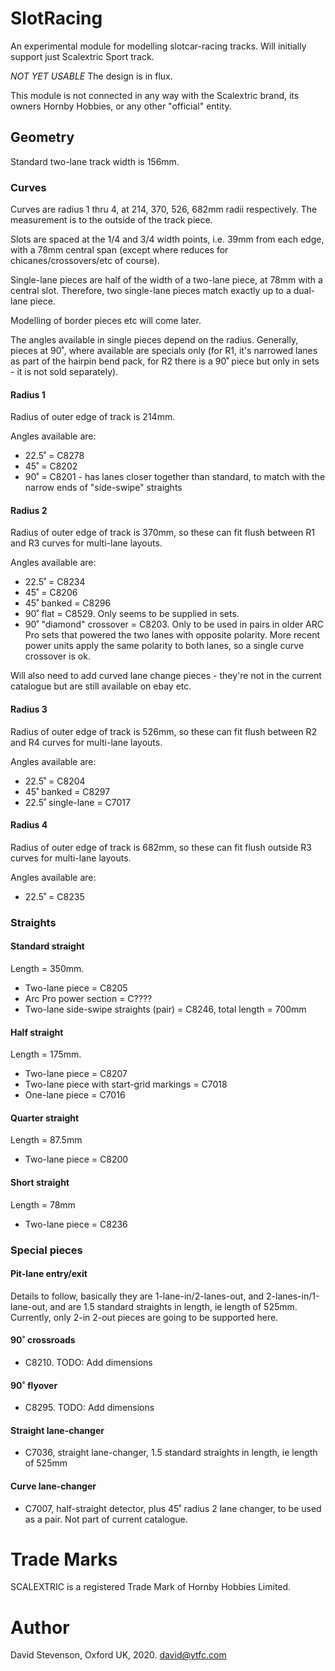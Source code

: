 # SlotRacing

An experimental module for modelling slotcar-racing tracks.  Will initially support just Scalextric Sport track.

*NOT YET USABLE* The design is in flux.

This module is not connected in any way with the Scalextric brand, its owners Hornby Hobbies, or any other "official" entity.  

## Geometry

Standard two-lane track width is 156mm.

### Curves

Curves are radius 1 thru 4, at 214, 370, 526, 682mm radii respectively. The measurement is to the outside of the track piece.

Slots are spaced at the 1/4 and 3/4 width points, i.e. 39mm from each edge, with a 78mm central span (except where reduces for chicanes/crossovers/etc of course).

Single-lane pieces are half of the width of a two-lane piece, at 78mm with a central slot.  Therefore, two single-lane pieces match exactly up to a dual-lane piece.

Modelling of border pieces etc will come later.

The angles available in single pieces depend on the radius. Generally, pieces at 90˚, where available are specials only (for R1, it's narrowed lanes as part of the hairpin bend pack, for R2 there is a 90˚ piece but only in sets - it is not sold separately).

#### Radius 1

Radius of outer edge of track is 214mm.

Angles available are:
* 22.5˚ = C8278
* 45˚ = C8202
* 90˚ = C8201 - has lanes closer together than standard, to match with the narrow ends of "side-swipe" straights

#### Radius 2

Radius of outer edge of track is 370mm, so these can fit flush between R1 and R3 curves for multi-lane layouts.

Angles available are:

* 22.5˚ = C8234
* 45˚ = C8206
* 45˚ banked = C8296
* 90˚ flat = C8529. Only seems to be supplied in sets.
* 90˚ "diamond" crossover = C8203. Only to be used in pairs in older ARC Pro sets that powered the two lanes with opposite polarity. More recent power units apply the same polarity to both lanes, so a single curve crossover is ok.

Will also need to add curved lane change pieces - they're not in the current catalogue but are still available on ebay etc.

#### Radius 3

Radius of outer edge of track is 526mm, so these can fit flush between R2 and R4 curves for multi-lane layouts.

Angles available are:

* 22.5˚ = C8204
* 45˚ banked = C8297
* 22.5˚ single-lane = C7017


#### Radius 4

Radius of outer edge of track is 682mm, so these can fit flush outside R3 curves for multi-lane layouts.

Angles available are:

* 22.5˚ = C8235

### Straights

#### Standard straight

Length = 350mm.

* Two-lane piece = C8205
* Arc Pro power section = C????
* Two-lane side-swipe straights (pair) = C8246, total length = 700mm

#### Half straight

Length = 175mm.

* Two-lane piece = C8207
* Two-lane piece with start-grid markings = C7018
* One-lane piece = C7016

#### Quarter straight

Length = 87.5mm

* Two-lane piece = C8200

#### Short straight

Length = 78mm

* Two-lane piece = C8236


### Special pieces

#### Pit-lane entry/exit

Details to follow, basically they are 1-lane-in/2-lanes-out, and 2-lanes-in/1-lane-out, and are 1.5 standard straights in length, ie length of 525mm. Currently, only 2-in 2-out pieces are going to be supported here.

#### 90˚ crossroads

* C8210. TODO: Add dimensions

#### 90˚ flyover

* C8295. TODO: Add dimensions

#### Straight lane-changer

* C7036, straight lane-changer, 1.5 standard straights in length, ie length of 525mm

#### Curve lane-changer

* C7007, half-straight detector, plus 45˚ radius 2 lane changer, to be used as a pair. Not part of current catalogue.

# Trade Marks

SCALEXTRIC is a registered Trade Mark of Hornby Hobbies Limited.

# Author

David Stevenson, Oxford UK, 2020.
david@ytfc.com
